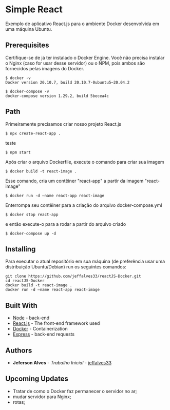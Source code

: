# Simple React

Exemplo de aplicativo React.js para o ambiente Docker desenvolvida em uma máquina Ubuntu.

## Prerequisites

Certifique-se de já ter instalado o Docker Engine. Você não precisa instalar o Nginx (caso for usar desse servidor) ou o NPM, pois ambos são fornecidos pelas imagens do Docker.

```
$ docker -v
Docker version 20.10.7, build 20.10.7-0ubuntu5~20.04.2
```
```
$ docker-compose -v
docker-compose version 1.29.2, build 5becea4c
```

## Path

Primeiramente precisamos criar nosso projeto React.js
```
$ npx create-react-app .
```
teste
```
$ npm start
```
Após criar o arquivo Dockerfile, execute o comando para criar sua imagem
```
$ docker build -t react-image .
```
Esse comando, cria um contêiner "react-app" a partir da imagem "react-image" 
```
$ docker run -d —name react-app react-image
```
Enterrompa seu contêiner para a criação do arquivo docker-compose.yml
```
$ docker stop react-app
```
e então execute-o para a rodar a partir do arquivo criado
```
$ docker-compose up -d
```

## Installing

Para executar o atual repositório em sua máquina (de preferência usar uma 
distribuição Ubuntu/Debian) run os seguintes comandos:
```
git clone https://github.com/jeffalves33/reactJS-Docker.git
cd reactJS-Docker
docker build -t react-image .
docker run -d —name react-app react-image
```


## Built With

* [Node](https://nodejs.org/en/) - back-end
* [React.js](https://reactjs.org/) - The front-end framework used
* [Docker](https://www.docker.com/) - Containerization
* [Express](https://expressjs.com/) - back-end requests


## Authors

* **Jeferson Alves** - *Trabalho Inicial* - [jeffalves33](https://github.com/jeffalves33)

## Upcoming Updates

* Tratar de como o Docker faz permanecer o servidor no ar;
* mudar servidor para Nginx;
* rotas;








